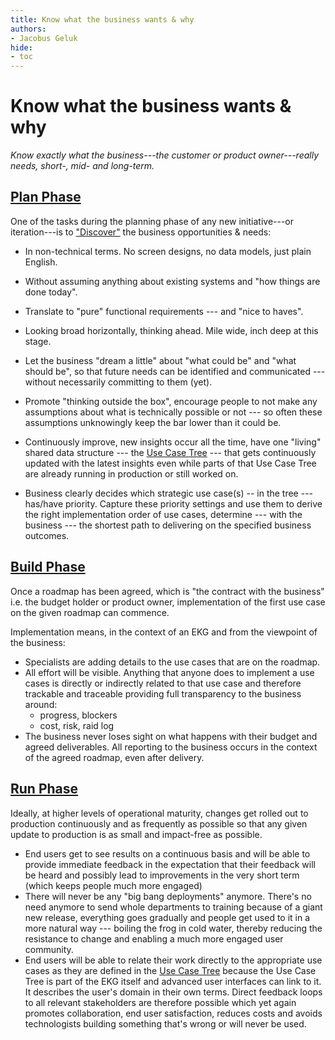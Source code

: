 ```yaml
---
title: Know what the business wants & why
authors:
- Jacobus Geluk
hide:
- toc
---
```

# Know what the business wants & why

<!--summary-start-->
_Know exactly what the business---the customer or
product owner---really needs, short-, mid- and long-term._
<!--summary-end-->

## [Plan Phase](../../process/plan/)

One of the tasks during the planning phase of any new
initiative---or iteration---is to ["Discover"](../process/plan/discover.md)
the business opportunities & needs:

* In non-technical terms. No screen designs, no data models, just plain English.

* Without assuming anything about existing systems and "how
  things are done today".

* Translate to "pure" functional requirements --- and "nice
  to haves".

* Looking broad horizontally, thinking ahead. Mile wide, inch
  deep at this stage.

* Let the business "dream a little" about "what could be"
  and "what should be", so that future needs can be
  identified and communicated --- without necessarily
  committing to them (yet).

* Promote "thinking outside the box", encourage people to
  not make any assumptions about what is technically possible
  or not --- so often these assumptions unknowingly keep the
  bar lower than it could be.

* Continuously improve, new insights occur all the time, have one
  "living" shared data structure --- the [Use Case Tree](/concept/use-case-tree) --- that gets
  continuously updated with the latest insights even while parts
  of that Use Case Tree are already running in production or still
  worked on.

* Business clearly decides which strategic use case(s) -- in the tree --- 
  has/have priority. Capture these priority settings and use them to
  derive the right implementation order of use cases, determine 
  --- with the business --- the shortest path to delivering on the
  specified business outcomes.

## [Build Phase](../../process/build/)

Once a roadmap has been agreed, which is "the contract with the business" 
i.e. the budget holder or product owner, implementation of the first use
case on the given roadmap can commence.

Implementation means, in the context of an EKG and from the viewpoint of
the business:

* Specialists are adding details to the use cases that are on the roadmap.
* All effort will be visible. Anything that anyone does to implement a use cases
  is directly or indirectly related to that use case and therefore trackable
  and traceable providing full transparency to the business around:
    * progress, blockers
    * cost, risk, raid log
* The business never loses sight on what happens with their
  budget and agreed deliverables.
  All reporting to the business occurs in the context of
  the agreed roadmap, even after delivery.

## [Run Phase](../../process/run/)

Ideally, at higher levels of operational maturity, changes get rolled out to
production continuously and as frequently as possible so that any given update
to production is as small and impact-free as possible.

* End users get to see results on a continuous basis and will be able to provide
  immediate feedback in the expectation that their feedback will be heard and possibly
  lead to improvements in the very short term (which keeps people much more engaged)
* There will never be any "big bang deployments" anymore. There's no need anymore
  to send whole departments to training because of a giant new release, everything
  goes gradually and people get used to it in a more natural way --- boiling the frog 
  in cold water, thereby reducing the resistance to change and enabling a much
  more engaged user community.
* End users will be able to relate their work directly to the appropriate use cases
  as they are defined in the [Use Case Tree](/concept/use-case-tree) because the 
  Use Case Tree is part of the EKG itself and advanced user interfaces can link to it. 
  It describes the user's domain in their own terms. Direct feedback loops to all 
  relevant stakeholders are therefore possible which yet again promotes collaboration, 
  end user satisfaction, reduces costs and avoids technologists building something 
  that's wrong or will never be used.

